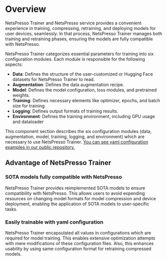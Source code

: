 # Overview

NetsPresso Trainer and NetsPresso service provides a convenient experience in training, compressing, retraining, and deploying models for user devices, seamlessly. In that process, NetsPresso Trainer manages both training and retraining phases, ensuring the models are fully compatible with NetsPresso.

NetsPresso Trainer categorizes essential parameters for training into six configuration modules. Each module is responsible for the following aspects:

- **Data**: Defines the structure of the user-customized or Hugging Face datasets for NetsPresso Trainer to read.
- **Augmentation**: Defines the data augmentation recipe.
- **Model**: Defines the model configuration, loss modules, and pretrained weights.
- **Training**: Defines necessary elements like optimizer, epochs, and batch size for training.
- **Logging**: Defines output formats of training results.
- **Environment**: Defines the training environment, including GPU usage and dataloader 

This component section describes the six configuration modules (data, augmentation, model, training, logging, and environment) which are necessary to use NetsPresso Trainer. [You can see yaml configuration examples in our public repository.](https://github.com/Nota-NetsPresso/netspresso-trainer/tree/dev/config)

## Advantage of NetsPresso Trainer

### SOTA models fully compatible with NetsPresso

NetsPresso Trainer provides reimplemented SOTA models to ensure compatibility with NetsPresso. This allows users to avoid expending resources on changing model formats for model compression and device deployment, enabling the application of SOTA models to user-specific tasks.

### Easily trainable with yaml configuration

NetsPresso Trainer encapsulated all values in configurations which are required for model training. This enables extensive optimization attempts with mere modifications of these configuration files. Also, this enhances usability by using same configuration format for retraining compressed models.
